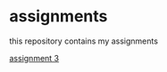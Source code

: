 # assignments
this repository contains my assignments

[assignment 3](https://github.com/BasPleiter/assignments/blob/master/assignment3.ipynb)
